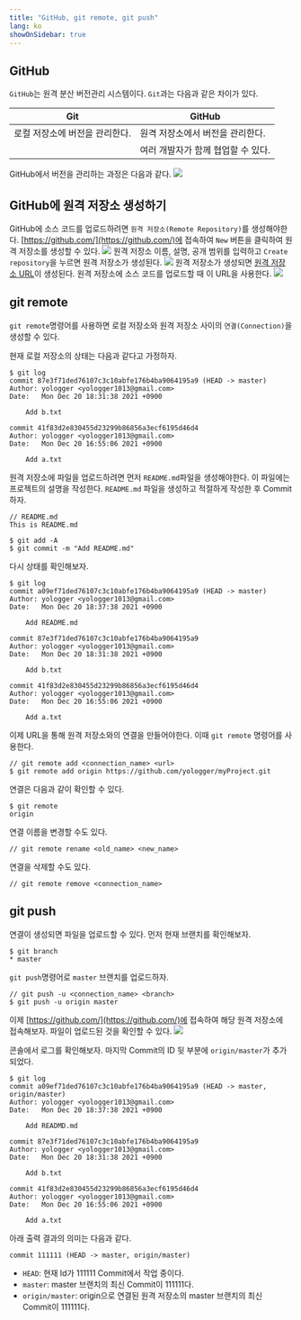 ```yaml
---
title: "GitHub, git remote, git push"
lang: ko
showOnSidebar: true
---
```


## GitHub
`GitHub`는 원격 분산 버전관리 시스템이다. `Git`과는 다음과 같은 차이가 있다.

|Git|GitHub|
|---|---|
|로컬 저장소에 버전을 관리한다.|원격 저장소에서 버전을 관리한다.|
||여러 개발자가 함께 협업할 수 있다.|

GitHub에서 버전을 관리하는 과정은 다음과 같다.
![](./190107_git_remote_git_push/1.png)

## GitHub에 원격 저장소 생성하기
GitHub에 소스 코드를 업로드하려면 `원격 저장소(Remote Repository)`를 생성해야한다. [https://github.com/](https://github.com/)에 접속하여 `New` 버튼을 클릭하여 원격 저장소를 생성할 수 있다.
![](./190107_git_remote_git_push/2.png)
원격 저장소 이름, 설명, 공개 범위를 입력하고 `Create repository`을 누르면 원격 저장소가 생성된다.
![](./190107_git_remote_git_push/3.png)
원격 저장소가 생성되면 <u>원격 저장소 URL</u>이 생성된다. 원격 저장소에 소스 코드를 업로드할 때 이 URL을 사용한다.
![](./190107_git_remote_git_push/4.png)

## git remote
`git remote`명령어를 사용하면 로컬 저장소와 원격 저장소 사이의 `연결(Connection)`을 생성할 수 있다.

현재 로컬 저장소의 상태는 다음과 같다고 가정하자.
``` shellsession
$ git log
commit 87e3f71ded76107c3c10abfe176b4ba9064195a9 (HEAD -> master)
Author: yologger <yologger1013@gmail.com>
Date:   Mon Dec 20 18:31:38 2021 +0900

    Add b.txt

commit 41f83d2e830455d23299b86856a3ecf6195d46d4
Author: yologger <yologger1013@gmail.com>
Date:   Mon Dec 20 16:55:06 2021 +0900

    Add a.txt
```
원격 저장소에 파일을 업로드하려면 먼저 `README.md`파일을 생성해야한다. 이 파일에는 프로젝트의 설명을 작성한다. `README.md` 파일을 생성하고 적절하게 작성한 후 Commit 하자.
``` 
// README.md
This is README.md
```
``` shellsession
$ git add -A
$ git commit -m "Add README.md"
```
다시 상태를 확인해보자.
``` shellsession {2-6}
$ git log
commit a09ef71ded76107c3c10abfe176b4ba9064195a9 (HEAD -> master)
Author: yologger <yologger1013@gmail.com>
Date:   Mon Dec 20 18:37:38 2021 +0900

    Add README.md

commit 87e3f71ded76107c3c10abfe176b4ba9064195a9
Author: yologger <yologger1013@gmail.com>
Date:   Mon Dec 20 18:31:38 2021 +0900

    Add b.txt

commit 41f83d2e830455d23299b86856a3ecf6195d46d4
Author: yologger <yologger1013@gmail.com>
Date:   Mon Dec 20 16:55:06 2021 +0900

    Add a.txt
```

이제 URL을 통해 원격 저장소와의 연결을 만들어야한다. 이때 `git remote` 명령어를 사용한다. 
``` shellsession
// git remote add <connection_name> <url>
$ git remote add origin https://github.com/yologger/myProject.git
```
연결은 다음과 같이 확인할 수 있다.
``` shellsession
$ git remote
origin
``` 
연결 이름을 변경할 수도 있다.
```
// git remote rename <old_name> <new_name>
``` 
연결을 삭제할 수도 있다.
```
// git remote remove <connection_name>
```

## git push
연결이 생성되면 파일을 업로드할 수 있다. 먼저 현재 브랜치를 확인해보자.
``` shellsession
$ git branch
* master
```
`git push`명령어로 `master` 브랜치를 업로드하자.
``` shellsession
// git push -u <connection_name> <branch>
$ git push -u origin master
```

이제 [https://github.com/](https://github.com/)에 접속하여 해당 원격 저장소에 접속해보자. 파일이 업로드된 것을 확인할 수 있다.
![](./190107_git_remote_git_push/5.png)


콘솔에서 로그를 확인해보자. 마지막 Commit의 ID 뒷 부분에 `origin/master`가 추가되었다.
``` shellsession {2}
$ git log
commit a09ef71ded76107c3c10abfe176b4ba9064195a9 (HEAD -> master, origin/master)
Author: yologger <yologger1013@gmail.com>
Date:   Mon Dec 20 18:37:38 2021 +0900

    Add READMD.md

commit 87e3f71ded76107c3c10abfe176b4ba9064195a9
Author: yologger <yologger1013@gmail.com>
Date:   Mon Dec 20 18:31:38 2021 +0900

    Add b.txt

commit 41f83d2e830455d23299b86856a3ecf6195d46d4
Author: yologger <yologger1013@gmail.com>
Date:   Mon Dec 20 16:55:06 2021 +0900

    Add a.txt
```

아래 출력 결과의 의미는 다음과 같다.
```
commit 111111 (HEAD -> master, origin/master)
```
- `HEAD`: 현재 Id가 111111 Commit에서 작업 중이다.
- `master`: master 브랜치의 최신 Commit이 111111다.
- `origin/master`: origin으로 연결된 원격 저장소의 master 브랜치의 최신 Commit이 111111다.

